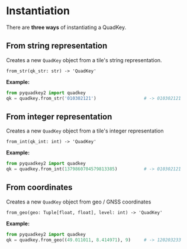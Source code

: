 # Instantiation

There are **three ways** of instantiating a QuadKey.

## From string representation
Creates a new `QuadKey` object from a tile's string representation.

`from_str(qk_str: str) -> 'QuadKey'`

**Example:**
```python
from pyquadkey2 import quadkey
qk = quadkey.from_str('010302121')                  # -> 010302121
```

## From integer representation
Creates a new `QuadKey` object from a tile's integer representation

`from_int(qk_int: int) -> 'QuadKey'`

**Example:**
```python
from pyquadkey2 import quadkey
qk = quadkey.from_int(1379860704579813385)          # -> 010302121
```

## From coordinates
Creates a new `QuadKey` object from geo / GNSS coordinates

`from_geo(geo: Tuple[float, float], level: int) -> 'QuadKey'`

**Example:**
```python
from pyquadkey2 import quadkey
qk = quadkey.from_geo((49.011011, 8.414971), 9)     # -> 120203233
```
